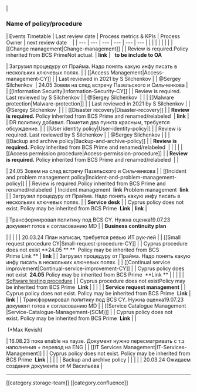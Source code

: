 





| 
### Name of policy/procedure
 | Events Timetable | Last review date | Process metrics & KPIs | Process Owner | next review date    | 
|  --- |  --- |  --- |  --- |  --- |  --- | 
|  |  |  |  |  |  | 
| [[Change management|Change-management]] |  | Review is required.Policy inherited from BCS PrimeNot actual. |  **link**  |   **to be include to OA** 

 | Загрузил процедуру от Прайма. Надо понять какую инфу писать в нескольких ключевых полях. | 
| [[Access Management|Access-management-CY]] |  | Last reviewed in 2021 by S Silchenkov |  | @Sergey Silchenkov  | 24.05 Зовем на след встречу Пазельского и Сильченкова | 
| [[Information Security|Information-Security-CY]] |  | Review is required. Last reviewed by S Silchenkov |  | @Sergey Silchenkov  |  | 
| [[Malware protection|Malware-protection]] |  | Last reviewed in 2021 by S Silchenkov |  | @Sergey Silchenkov  |  | 
| [[Disaster recovery|Disaster-recovery]] |  |  **Review is required.** Policy inherited from BCS Prime and renamed/relabeled  |  **link**  |  | DR политику добавил. Пометил два пункта красным, требуется обсуждение. | 
| [[User identity policy|User-identity-policy]] |  | Review is required. Last reviewed by S Silchenkov |  | @Sergey Silchenkov |  | 
| [[Backup and archive policy|Backup-and-archive-policy]] |  |  **Review is required.** Policy inherited from BCS Prime and renamed/relabeled  |  |  |  | 
| [[Access permission procedure|Access-permission-procedure]] |  |  **Review is required.** Policy inherited from BCS Prime and renamed/relabeled  |  |  



 | 24.05 Зовем на след встречу Пазельского и Сильченкова | 
| [[Incident and problem management policy|Incident-and-problem-management-policy]] |  | Review is required.Policy inherited from BCS Prime and renamed/relabeled  | Incident management  **link** Problem management  **link**  |  | Загрузил процедуру от Прайма. Надо понять какую инфу писать в нескольких ключевых полях. | 
|  **Service desk**  |  | Cyprus policy does not exist. Policy may be inherited from BCS Prime  **Link**  |  **link**  |  



 | Трансформировал политику под BCS CY. Нужна оценка19.07.23 документ готов к согласованию MD | 
|  **Business continuity plan** 

 |  |  |  |  | 20.03.24 План написан, требуется ревью ИТ рук-лей | 
| [[Small request procedure CY|Small-request-procedure-CY]] |  | Cyprus procedure does not exist **24.05 **  **  Policy may be inherited from BCS Prime Link **  |  **link**  |  | Загрузил процедуру от Прайма. Надо понять какую инфу писать в нескольких ключевых полях. | 
| [[Continual service improvement|Continual-service-improvement-CY]] |  | Cyprus policy does not exist  **24.05**  Policy may be inherited from BCS Prime  **Link **  |  |  |  | 
| [Software testing procedure](http://wiki/display/IT/Software+Testing+Procedure?preview=/864452699/1108312076/Software%20Testing%20Procedure%20(BrokercreditService%20(Cyprus)%20Limited).docx) |  | Cyprus procedure does not existPolicy may be inherited from BCS Prime  **Link**  |  |  |  | 
|  **Service request management**  |  | Cyprus policy does not exist. Policy may be inherited from BCS Prime  **Link**  |  **link**  |  | Трансформировал политику под BCS CY. Нужна оценка19.07.23 документ готов к согласованию MD | 
| [[Service Catalogue Management |Service-Catalogue-Management-(SCM)]] |  | Cyprus policy does not exist. Policy may be inherited from BCS Prime  **Link**  |  | 

 (\*Max Kevish)

 | 16.08.23 пока enable на паузе. Документ нужно пересматривать с т.з наполнения + перевод на ENG | 
| [[IT Services Management|IT-Services-Management]] |  | Cyprus policy does not exist. Policy may be inherited from BCS Prime  **Link**  |  |  |  | 
| Backup and archive policy |  |  |  |  | 20.03.24 Ожидаем создания документа от М Васильева | 





*****

[[category.storage-team]] 
[[category.confluence]] 

